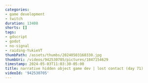 ```yaml
---
categories:
- game development
- twitch
duration: 13408
shorts: []
tags:
- gdscript
- godot
- no-signal
- raiding-YukieVT
thumbPath: /assets/thumbs/20240503160330.jpg
thumbUri: /videos/942530705/pictures/1847154629
timestamp: 2024-05-03T11:03:30-05:00
title: narrative hidden object game dev | lost contact (day 71)
videoId: '942530705'
---
```

